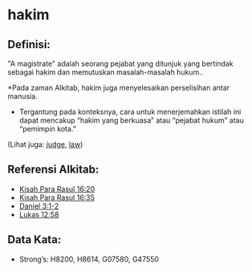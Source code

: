 # hakim

## Definisi:

"A magistrate" adalah seorang pejabat yang ditunjuk yang bertindak sebagai hakim dan memutuskan masalah-masalah hukum..

*Pada zaman Alkitab, hakim juga menyelesaikan perselisihan antar manusia.
* Tergantung pada konteksnya, cara untuk menerjemahkan istilah ini dapat mencakup “hakim yang berkuasa” atau “pejabat hukum” atau “pemimpin kota.”

(Lihat juga: [judge](../other/judgeposition.md), [law](../kt/lawofmoses.md))

## Referensi Alkitab:

* [Kisah Para Rasul 16:20](rc://en/tn/help/act/16/20)
* [Kisah Para Rasul 16:35](rc://en/tn/help/act/16/35)
* [Daniel 3:1-2](rc://en/tn/help/dan/03/01)
* [Lukas 12:58](rc://en/tn/help/luk/12/58)

## Data Kata:

* Strong’s: H8200, H8614, G07580, G47550
